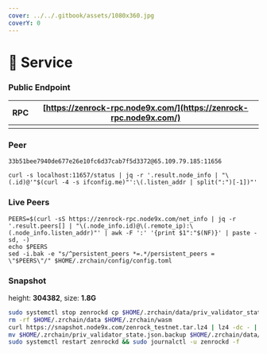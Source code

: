 ```yaml
---
cover: ../../.gitbook/assets/1080x360.jpg
coverY: 0
---
```


# 💾 Service

### Public Endpoint <a href="#public-endpoint" id="public-endpoint"></a>

| RPC | [https://zenrock-rpc.node9x.com/](https://zenrock-rpc.node9x.com/) |
| --- | ------------------------------------------------------------------ |
|     |                                                                    |

### Peer <a href="#peer" id="peer"></a>

```
33b51bee7940de677e26e10fc6d37cab7f5d3372@65.109.79.185:11656
```

```
curl -s localhost:11657/status | jq -r '.result.node_info | "\(.id)@'"$(curl -4 -s ifconfig.me)"':\(.listen_addr | split(":")[-1])"'
```

### Live Peers <a href="#live-peers" id="live-peers"></a>

```
PEERS=$(curl -sS https://zenrock-rpc.node9x.com/net_info | jq -r '.result.peers[] | "\(.node_info.id)@\(.remote_ip):\(.node_info.listen_addr)"' | awk -F ':' '{print $1":"$(NF)}' | paste -sd, -)
echo $PEERS
sed -i.bak -e "s/^persistent_peers *=.*/persistent_peers = \"$PEERS\"/" $HOME/.zrchain/config/config.toml
```

### Snapshot <a href="#snapshot" id="snapshot"></a>
height: **304382**, size: **1.8G**


```bash
sudo systemctl stop zenrockd cp $HOME/.zrchain/data/priv_validator_state.json $HOME/.zrchain/priv_validator_state.json.backup 
rm -rf $HOME/.zrchain/data $HOME/.zrchain/wasm 
curl https://snapshot.node9x.com/zenrock_testnet.tar.lz4 | lz4 -dc - | tar -xf - -C $HOME/.zrchain 
mv $HOME/.zrchain/priv_validator_state.json.backup $HOME/.zrchain/data/priv_validator_state.json 
sudo systemctl restart zenrockd && sudo journalctl -u zenrockd -f
```

